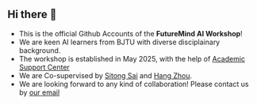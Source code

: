 ## Hi there 👋
- This is the official Github Accounts of the **FutureMind AI Workshop**! 
- We are keen AI learners from BJTU with diverse disciplainary background.
- The workshop is established in May 2025, with the help of [Academic Support Center](https://wdean.bjtu.edu.cn:8083/#/nav/2681737046134785/2881438232088576)
- We are Co-supervised by [Sitong Sai](stsai@bjtu.edu.cn) and [Hang Zhou](https://faculty.bjtu.edu.cn/eaie/8139.html).
- We are looking forward to any kind of collaboration! Please contact us by [our email](futuremind@bjtu.edu.cn)
<!--
**Futuremind-BJTU/Futuremind-BJTU** is a ✨ _special_ ✨ repository because its `README.md` (this file) appears on your GitHub profile.

Here are some ideas to get you started:

- 🔭 I’m currently working on ...
- 🌱 I’m currently learning ...
- 👯 I’m looking to collaborate on ...
- 🤔 I’m looking for help with ...
- 💬 Ask me about ...
- 📫 How to reach me: ...
- 😄 Pronouns: ...
- ⚡ Fun fact: ...
-->
